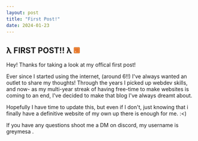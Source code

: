 ```yaml
---
layout: post
title: "First Post!"
date: 2024-01-23
---
```



## λ FIRST POST!! λ <a href="/feed.xml"><img src="/assets/images/rss_ani.gif"></a>


Hey! Thanks for taking a look at my offical first post!

Ever since I started using the internet, (around 6!!) I've always wanted an outlet to share my thoughts! 
Through the years I picked up webdev skills, and now- as my multi-year streak of having free-time to make websites is coming to an end, I've decided to make that blog I've always dreamt about.
<!--ex-->
Hopefully I have time to update this, but even if I don't, just knowing that i finally have a definitive website of my own up there is enough for me. :<)

If you have any questions shoot me a DM on discord, my username is greymesa .